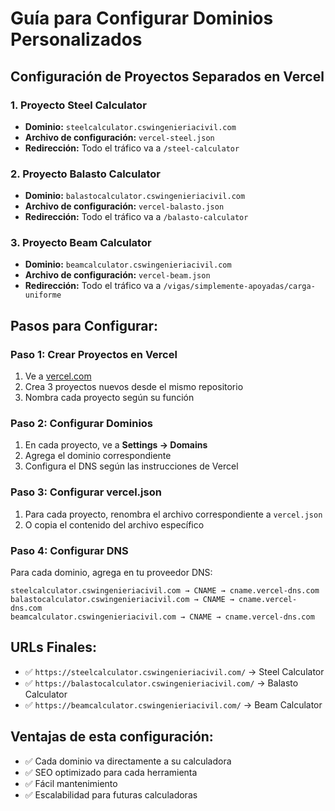 # Guía para Configurar Dominios Personalizados

## Configuración de Proyectos Separados en Vercel

### 1. Proyecto Steel Calculator
- **Dominio:** `steelcalculator.cswingenieriacivil.com`
- **Archivo de configuración:** `vercel-steel.json`
- **Redirección:** Todo el tráfico va a `/steel-calculator`

### 2. Proyecto Balasto Calculator
- **Dominio:** `balastocalculator.cswingenieriacivil.com`
- **Archivo de configuración:** `vercel-balasto.json`
- **Redirección:** Todo el tráfico va a `/balasto-calculator`

### 3. Proyecto Beam Calculator
- **Dominio:** `beamcalculator.cswingenieriacivil.com`
- **Archivo de configuración:** `vercel-beam.json`
- **Redirección:** Todo el tráfico va a `/vigas/simplemente-apoyadas/carga-uniforme`

## Pasos para Configurar:

### Paso 1: Crear Proyectos en Vercel
1. Ve a [vercel.com](https://vercel.com)
2. Crea 3 proyectos nuevos desde el mismo repositorio
3. Nombra cada proyecto según su función

### Paso 2: Configurar Dominios
1. En cada proyecto, ve a **Settings → Domains**
2. Agrega el dominio correspondiente
3. Configura el DNS según las instrucciones de Vercel

### Paso 3: Configurar vercel.json
1. Para cada proyecto, renombra el archivo correspondiente a `vercel.json`
2. O copia el contenido del archivo específico

### Paso 4: Configurar DNS
Para cada dominio, agrega en tu proveedor DNS:

```
steelcalculator.cswingenieriacivil.com → CNAME → cname.vercel-dns.com
balastocalculator.cswingenieriacivil.com → CNAME → cname.vercel-dns.com
beamcalculator.cswingenieriacivil.com → CNAME → cname.vercel-dns.com
```

## URLs Finales:
- ✅ `https://steelcalculator.cswingenieriacivil.com/` → Steel Calculator
- ✅ `https://balastocalculator.cswingenieriacivil.com/` → Balasto Calculator
- ✅ `https://beamcalculator.cswingenieriacivil.com/` → Beam Calculator

## Ventajas de esta configuración:
- ✅ Cada dominio va directamente a su calculadora
- ✅ SEO optimizado para cada herramienta
- ✅ Fácil mantenimiento
- ✅ Escalabilidad para futuras calculadoras 